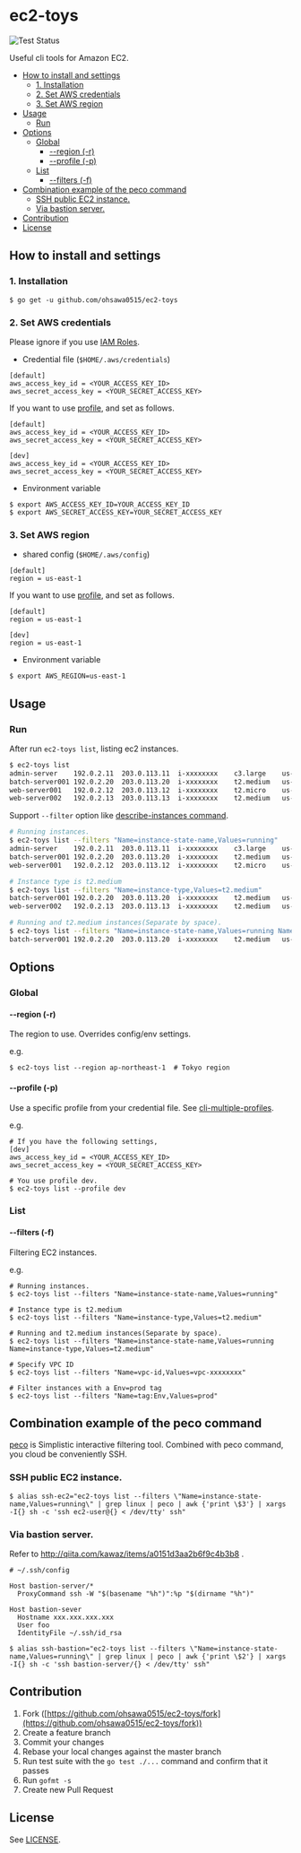 ec2-toys
===

![Test Status](https://github.com/ohsawa0515/ec2-toys/actions/workflows/test.yml/badge.svg)


Useful cli tools for Amazon EC2.

* [How to install and settings](#how-to-install-and-settings)
  * [1\. Installation](#1-installation)
  * [2\. Set AWS credentials](#2-set-aws-credentials)
  * [3\. Set AWS region](#3-set-aws-region)
* [Usage](#usage)
  * [Run](#run)
* [Options](#options)
  * [Global](#global)
    * [\-\-region (\-r)](#--region--r)
    * [\-\-profile (\-p)](#--profile--p)
  * [List](#list)
    * [\-\-filters (\-f)](#--filters--f)
* [Combination example of the peco command](#combination-example-of-the-peco-command)
  * [SSH public EC2 instance\.](#ssh-public-ec2-instance)
  * [Via bastion server\.](#via-bastion-server)
* [Contribution](#contribution)
* [License](#license)

## How to install and settings

### 1. Installation

```
$ go get -u github.com/ohsawa0515/ec2-toys
```

### 2. Set AWS credentials

Please ignore if you use [IAM Roles](http://docs.aws.amazon.com/AWSEC2/latest/UserGuide/iam-roles-for-amazon-ec2.html).

* Credential file (`$HOME/.aws/credentials`) 

```
[default]
aws_access_key_id = <YOUR_ACCESS_KEY_ID>
aws_secret_access_key = <YOUR_SECRET_ACCESS_KEY>
```

If you want to use [profile](http://docs.aws.amazon.com/cli/latest/userguide/cli-chap-getting-started.html#cli-multiple-profiles), and set as follows.

```
[default]
aws_access_key_id = <YOUR_ACCESS_KEY_ID>
aws_secret_access_key = <YOUR_SECRET_ACCESS_KEY>

[dev]
aws_access_key_id = <YOUR_ACCESS_KEY_ID>
aws_secret_access_key = <YOUR_SECRET_ACCESS_KEY>
```

* Environment variable

```
$ export AWS_ACCESS_KEY_ID=YOUR_ACCESS_KEY_ID
$ export AWS_SECRET_ACCESS_KEY=YOUR_SECRET_ACCESS_KEY
```

### 3. Set AWS region

* shared config (`$HOME/.aws/config`) 

```
[default]
region = us-east-1
```

If you want to use [profile](http://docs.aws.amazon.com/cli/latest/userguide/cli-chap-getting-started.html#cli-multiple-profiles), and set as follows.

```
[default]
region = us-east-1

[dev]
region = us-east-1
```

* Environment variable

```
$ export AWS_REGION=us-east-1
```

## Usage

### Run

After run `ec2-toys list`, listing ec2 instances.

```bash
$ ec2-toys list
admin-server    192.0.2.11  203.0.113.11  i-xxxxxxxx    c3.large    us-east-1c  running linux
batch-server001 192.0.2.20  203.0.113.20  i-xxxxxxxx    t2.medium   us-east-1c  running windows
web-server001   192.0.2.12  203.0.113.12  i-xxxxxxxx    t2.micro    us-east-1a  running linux
web-server002   192.0.2.13  203.0.113.13  i-xxxxxxxx    t2.medium   us-east-1c  stopped linux
```

Support `--filter` option like [describe-instances command](http://docs.aws.amazon.com/cli/latest/reference/ec2/describe-instances.html).

```bash
# Running instances.
$ ec2-toys list --filters "Name=instance-state-name,Values=running"
admin-server    192.0.2.11  203.0.113.11  i-xxxxxxxx    c3.large    us-east-1c  running linux
batch-server001 192.0.2.20  203.0.113.20  i-xxxxxxxx    t2.medium   us-east-1c  running windows
web-server001   192.0.2.12  203.0.113.12  i-xxxxxxxx    t2.micro    us-east-1a  running linux

# Instance type is t2.medium
$ ec2-toys list --filters "Name=instance-type,Values=t2.medium"
batch-server001 192.0.2.20  203.0.113.20  i-xxxxxxxx    t2.medium   us-east-1c  running windows
web-server002   192.0.2.13  203.0.113.13  i-xxxxxxxx    t2.medium   us-east-1c  stopped linux

# Running and t2.medium instances(Separate by space).
$ ec2-toys list --filters "Name=instance-state-name,Values=running Name=instance-type,Values=t2.medium"
batch-server001 192.0.2.20  203.0.113.20  i-xxxxxxxx    t2.medium   us-east-1c  running windows
```

## Options

### Global

#### --region (-r)

The region to use. Overrides config/env settings.

e.g.

```
$ ec2-toys list --region ap-northeast-1  # Tokyo region
```

#### --profile (-p)

Use a specific profile from your credential file.
See [cli-multiple-profiles](http://docs.aws.amazon.com/cli/latest/userguide/cli-chap-getting-started.html#cli-multiple-profiles).

e.g.

```
# If you have the following settings,
[dev]
aws_access_key_id = <YOUR_ACCESS_KEY_ID>
aws_secret_access_key = <YOUR_SECRET_ACCESS_KEY>

# You use profile dev.
$ ec2-toys list --profile dev
```

### List

#### --filters (-f)

Filtering EC2 instances.

e.g.

```
# Running instances.
$ ec2-toys list --filters "Name=instance-state-name,Values=running"

# Instance type is t2.medium
$ ec2-toys list --filters "Name=instance-type,Values=t2.medium"

# Running and t2.medium instances(Separate by space).
$ ec2-toys list --filters "Name=instance-state-name,Values=running Name=instance-type,Values=t2.medium"

# Specify VPC ID
$ ec2-toys list --filters "Name=vpc-id,Values=vpc-xxxxxxxx"

# Filter instances with a Env=prod tag
$ ec2-toys list --filters "Name=tag:Env,Values=prod"
```

## Combination example of the peco command

[peco](https://github.com/peco/peco) is Simplistic interactive filtering tool. 
Combined with peco command, you cloud be conveniently SSH.

### SSH public EC2 instance.

```
$ alias ssh-ec2="ec2-toys list --filters \"Name=instance-state-name,Values=running\" | grep linux | peco | awk {'print \$3'} | xargs -I{} sh -c 'ssh ec2-user@{} < /dev/tty' ssh"
```

### Via bastion server.

Refer to http://qiita.com/kawaz/items/a0151d3aa2b6f9c4b3b8 .

```
# ~/.ssh/config

Host bastion-server/*
  ProxyCommand ssh -W "$(basename "%h")":%p "$(dirname "%h")"

Host bastion-sever
  Hostname xxx.xxx.xxx.xxx
  User foo
  IdentityFile ~/.ssh/id_rsa
```

```
$ alias ssh-bastion="ec2-toys list --filters \"Name=instance-state-name,Values=running\" | grep linux | peco | awk {'print \$2'} | xargs -I{} sh -c 'ssh bastion-server/{} < /dev/tty' ssh"
```

## Contribution

1. Fork ([https://github.com/ohsawa0515/ec2-toys/fork](https://github.com/ohsawa0515/ec2-toys/fork))
2. Create a feature branch
3. Commit your changes
4. Rebase your local changes against the master branch
5. Run test suite with the `go test ./...` command and confirm that it passes
6. Run `gofmt -s`
7. Create new Pull Request

## License

See [LICENSE](https://github.com/ohsawa0515/ec2-toys/blob/master/LICENSE).
